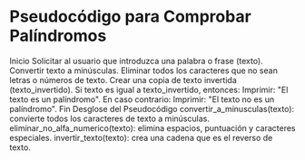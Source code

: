 # Pseudocódigo para Comprobar Palíndromos
Inicio
Solicitar al usuario que introduzca una palabra o frase (texto).
Convertir texto a minúsculas.
Eliminar todos los caracteres que no sean letras o números de texto.
Crear una copia de texto invertida (texto_invertido).
Si texto es igual a texto_invertido, entonces:
Imprimir: "El texto es un palíndromo".
En caso contrario:
Imprimir: "El texto no es un palíndromo".
Fin
Desglose del Pseudocódigo
convertir_a_minusculas(texto): convierte todos los caracteres de texto a minúsculas.
eliminar_no_alfa_numerico(texto): elimina espacios, puntuación y caracteres especiales.
invertir_texto(texto): crea una cadena que es el reverso de texto.
